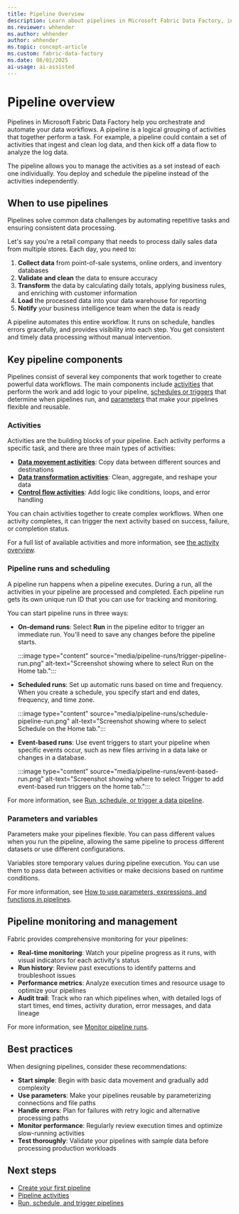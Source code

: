 ```yaml
---
title: Pipeline Overview
description: Learn about pipelines in Microsoft Fabric Data Factory, including activities, triggers, control flow, and how to use them for data processing workflows.
ms.reviewer: whhender
ms.author: whhender
author: whhender
ms.topic: concept-article
ms.custom: fabric-data-factory
ms.date: 08/01/2025
ai-usage: ai-assisted
---
```


# Pipeline overview

Pipelines in Microsoft Fabric Data Factory help you orchestrate and automate your data workflows. A pipeline is a logical grouping of activities that together perform a task. For example, a pipeline could contain a set of activities that ingest and clean log data, and then kick off a data flow to analyze the log data.

The pipeline allows you to manage the activities as a set instead of each one individually. You deploy and schedule the pipeline instead of the activities independently.

## When to use pipelines

Pipelines solve common data challenges by automating repetitive tasks and ensuring consistent data processing.

Let's say you're a retail company that needs to process daily sales data from multiple stores. Each day, you need to:

1. **Collect data** from point-of-sale systems, online orders, and inventory databases
1. **Validate and clean** the data to ensure accuracy
1. **Transform** the data by calculating daily totals, applying business rules, and enriching with customer information
1. **Load** the processed data into your data warehouse for reporting
1. **Notify** your business intelligence team when the data is ready

A pipeline automates this entire workflow. It runs on schedule, handles errors gracefully, and provides visibility into each step. You get consistent and timely data processing without manual intervention.

## Key pipeline components

Pipelines consist of several key components that work together to create powerful data workflows. The main components include [activities](#activities) that perform the work and add logic to your pipeline, [schedules or triggers](#pipeline-runs-and-scheduling) that determine when pipelines run, and [parameters](#parameters-and-variables) that make your pipelines flexible and reusable.

### Activities

Activities are the building blocks of your pipeline. Each activity performs a specific task, and there are three main types of activities:

- [**Data movement activities**](activity-overview.md#data-movement-activities): Copy data between different sources and destinations
- [**Data transformation activities**](activity-overview.md#data-transformation-activities): Clean, aggregate, and reshape your data
- [**Control flow activities**](activity-overview.md#control-flow-activities): Add logic like conditions, loops, and error handling

You can chain activities together to create complex workflows. When one activity completes, it can trigger the next activity based on success, failure, or completion status.

For a full list of available activities and more information, see [the activity overview](activity-overview.md).

### Pipeline runs and scheduling

A pipeline run happens when a pipeline executes. During a run, all the activities in your pipeline are processed and completed. Each pipeline run gets its own unique run ID that you can use for tracking and monitoring.

You can start pipeline runs in three ways:

- **On-demand runs**: Select **Run** in the pipeline editor to trigger an immediate run. You'll need to save any changes before the pipeline starts.

    :::image type="content" source="media/pipeline-runs/trigger-pipeline-run.png" alt-text="Screenshot showing where to select Run on the Home tab.":::

- **Scheduled runs**: Set up automatic runs based on time and frequency. When you create a schedule, you specify start and end dates, frequency, and time zone.

    :::image type="content" source="media/pipeline-runs/schedule-pipeline-run.png" alt-text="Screenshot showing where to select Schedule on the Home tab.":::

- **Event-based runs**: Use event triggers to start your pipeline when specific events occur, such as new files arriving in a data lake or changes in a database.

    :::image type="content" source="media/pipeline-runs/event-based-run.png" alt-text="Screenshot showing where to select Trigger to add event-based run triggers on the home tab.":::

For more information, see [Run, schedule, or trigger a data pipeline](pipeline-runs.md).

### Parameters and variables

Parameters make your pipelines flexible. You can pass different values when you run the pipeline, allowing the same pipeline to process different datasets or use different configurations.

Variables store temporary values during pipeline execution. You can use them to pass data between activities or make decisions based on runtime conditions.

For more information, see [How to use parameters, expressions, and functions in pipelines](parameters.md).

## Pipeline monitoring and management

Fabric provides comprehensive monitoring for your pipelines:

- **Real-time monitoring**: Watch your pipeline progress as it runs, with visual indicators for each activity's status
- **Run history**: Review past executions to identify patterns and troubleshoot issues
- **Performance metrics**: Analyze execution times and resource usage to optimize your pipelines
- **Audit trail**: Track who ran which pipelines when, with detailed logs of start times, end times, activity duration, error messages, and data lineage

For more information, see [Monitor pipeline runs](monitor-pipeline-runs.md).

## Best practices

When designing pipelines, consider these recommendations:

- **Start simple**: Begin with basic data movement and gradually add complexity
- **Use parameters**: Make your pipelines reusable by parameterizing connections and file paths
- **Handle errors**: Plan for failures with retry logic and alternative processing paths
- **Monitor performance**: Regularly review execution times and optimize slow-running activities
- **Test thoroughly**: Validate your pipelines with sample data before processing production workloads

## Next steps

- [Create your first pipeline](create-first-pipeline-with-sample-data.md)
- [Pipeline activities](activity-overview.md)
- [Run, schedule, and trigger pipelines](pipeline-runs.md)